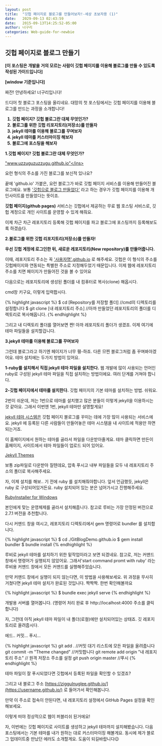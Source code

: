 ```yaml
---
layout: post
title:  "깃헙 페이지로 블로그를 만들어보자!-세상 초보자용 (1)"
date:   2029-09-13 02:43:59
date:   2015-09-13T14:25:52-05:00
author: 너구리
categories: Web-guide-for-newbie
---
```


<h2>깃헙 페이지로 블로그 만들기</h2>

<b>[이 포스팅은 개발을 거의 모르는 사람이 깃헙 페이지를 이용해 블로그를 만들 수 있도록 작성된 가이드입니다]</b>

<b>[window 기준입니다]</b>

짜잔! 안녕하세요! 너구리입니다!

드디어 첫 블로그 포스팅을 올리네요. 대망의 첫 포스팅에서는 깃헙 페이지를 이용해 블로그를 만드는 과정을 소개합니다!

<b>
<ol>
<li>깃헙 페이지? 깃헙 블로그란 대체 무엇인가?</li>
<li>블로그를 위한 깃헙 리포지토리(저장소)를 만들자</li>
<li>jekyll 테마를 이용해 블로그를 꾸며보자</li>
<li>jekyll 테마를 커스터마이징 해보자</li>
<li>블로그에 포스팅을 해보자</li>
</ol>
</b>

<b>1.깃헙 페이지? 깃헙 블로그란 대체 무엇인가?</b>

<ins>"www.uzzuguzuzzugu.github.io"</ins>

요런 형식의 주소를 가진 블로그를 보신적 있나요?

끝에 'github.io' 가붙은, 요런 블로그가 바로 깃헙 페이지 서비스를 이용해 만들어진 블로그에요. 보통 <ins>'깃헙으로 블로그 만들었다'</ins> 라고 하는 경우가 깃헙 페이지를 이용해 개인사이트를 만들었다는 뜻이죠.

<b>깃헙 페이지(github pages)</b> 서비스는 깃헙에서 제공하는 무료 웹 호스팅 서비스로, 깃헙 계정으로 개인 사이트를 운영할 수 있게 해줘요.

이제 차근 차근 레포지토리 등록해 깃헙 페이지를 파고 블로그에 포스팅까지 등록해보도록 하겠슴다.

<b>2.블로그를 위한 깃헙 리포지토리(저장소)를 만들자!</b>

<b> 우선 깃헙 계정에 로그인한 뒤, 새로운 레포지토리(New repository)를 만들어줍니다. </b>

이때, 레포지토리 주소는 꼭 <ins>'사용자명'.github.io</ins> 로 해주세요.
깃헙은 이 형식의 주소를 깃헙페이지와 연동되는 특별한 주소로 지정해두었기 때문입니다.
이제 웹에 레포지토리 주소를 치면 페이지가 만들어진 것을 볼 수 있어요

다음으로는 레포지토리에 생성된 폴더를 내 컴퓨터로 복사(clone) 해옵시다.

cmd창 키구요, 이렇게 입력합시다.

{% highlight javascript %}
$ cd [Repository를 저장할 폴더] //cmd의 디렉토리를 설정합니다
$ git clone [내 레포지토리 주소] //아까 만들었던 레포지토리의 폴더를 디렉토리로 복사해옵니다.
{% endhighlight %}

그리고 내 디렉토리 폴더를 열어보면 짠! 아까 레포지토리 폴더가 생겼죠. 이제 여기에 테마 파일들을 설치할겁니다.

<b>3.jekyll 테마를 이용해 블로그를 꾸며보자</b>

그런데 블로그라고 하기엔 페이지가 너무 휑-하죠.
다른 므찐 블로그처럼 좀 꾸며봐야겠어요.
테마 설치에는 두가지 방법이 있어요.

<b>1-ruby를 설치해서 직접 jekyll 테마 파일을 설치한다.</b>
웹 개발에 많이 사용되는 언어인 ruby로 구성된 jekyll 테마 파일을 직접 설치하는 방법이에요. 여러 단계를 거쳐야 합니다.

<b>2-깃헙 페이지에서 테마를 설치한다.</b>
깃헙 페이지의 기본 테마를 설치하는 방법. 쉬워요.

2번이 쉬운데, 저는 1번으로 테마를 설치했고 많은 분들이 이렇게 jekyll을 이용하시는 것 같아요. 그래서 이번엔 1번, jekyll 테마만 설명할게요!

<ins>jekyll 테마 시스템은</ins> 깃헙 페이지 블로그를 꾸미는 데에 가장 많이 사용되는 서비스에요. jekyll 에 등록된 다른 사람들이 만들어놓은 테마 시스템을 내 사이트에 적용만 하면 되는거죠.

이 홈페이지에서 원하는 테마를 골라서 파일을 다운받아줄게요.
테마 클릭하면 만든이 홈페이지, 사이트에서 테마 파일들이 업로드 되어 있어요.

[Jekyll Themes](http://jekyllthemes.org/)

보통 zip파일로 다운받아 질텐데요, 압축 푸시고 내부 파일들을 모두 내 레포지토리 주소의 폴더로 복사해주세요.

자, 이제 설치를 해보.. 기 전에 ruby 를 설치해줘야합니다.
앞서 언급했듯, jekyll은 ruby 로 구성되어있거든요.
ruby 설치되어 있는 분은 넘어가시고 진행해주세요.

[RubyInstaller for Windows](https://rubyinstaller.org/)

본인에게 맞는 운영체제를 골라서 설치해줍니다. 참고로 루비는 가장 안정된 버전으로 2.7.1 버전을 추천합니다.

다시 커맨드 창을 여시고, 레포지토리 디렉토리에서 gem 명령어로 bundler 를 설치합니다.

{% highlight javascript %}
$ cd ./GitBlogDemo.github.io
$ gem install bundler
\$ bundle install
{% endhighlight %}

루비로 jekyll 테마를 설치하기 위한 밑작업이라고 보면 되겠네요.
참고로, 저는 커맨드 창에서 명령어가 실행되지 않았어요. 그래서'start command promt with ruby' 라는 루비용 커맨드 창에서 모든 커맨드를 실행해주었습니다.

만약 커맨드 창에서 실행이 되지 않는다면, 이 방법을 사용해보세요.
위 과정을 무사히 거쳤다면 jekyll 테마 설치가 완료된 것입니다. 짝짝짝.
한번 확인해볼까요

{% highlight javascript %}
\$ bundle exec jekyll serve
{% endhighlight %}

개발용 서버를 열어봅니다. (명령어 처리 완료 후 http://localhost:4000 주소를 클릭합니다)

자, 그런데 아직 jekyll 테마 파일이 내 폴더(로컬)에만 설치되어있는 상태죠. 깃 레포지토리로 올려줍시다.

에드.. 커밋... 푸시...

{% highlight javascript %}
git add . //커밋 대기 리스트에 모든 파일을 올려줍니다
git commit -m "Theme changed" //커밋합니다
git remote add origin "내 레포지토리 주소" // 원격 저장소 주소를 설정
git push origin master //푸시
{% endhighlight %}

테마 파일이 잘 푸시되었다면 깃헙에서 등록된 파일을 확인할 수 있겠죠?

그리고 내 블로그 주소
[https://ziggulnuglee.github.io/](https://username.github.io/)
로 들어가서 확인해봅니다.

만약 이 주소로 접속이 안된다면, 내 레포지토리 설정에서 GitHub Pages 설정을 확인해보세요.

이렇게 떠야 정상적으로 웹이 퍼블리쉬 된거에요!

자, 이번에는 깃헙 페이지로 사이트를 생성하고 jekyll 테마까지 설치해봤습니다. 다음 포스팅에서는 기본 테마를 내가 원하는 대로 커스터마이징 해볼게요. 동시에 제가 블로그 업데이트중 만났던 에러도 소개할게요. 도움이 되길바랍니다😉
